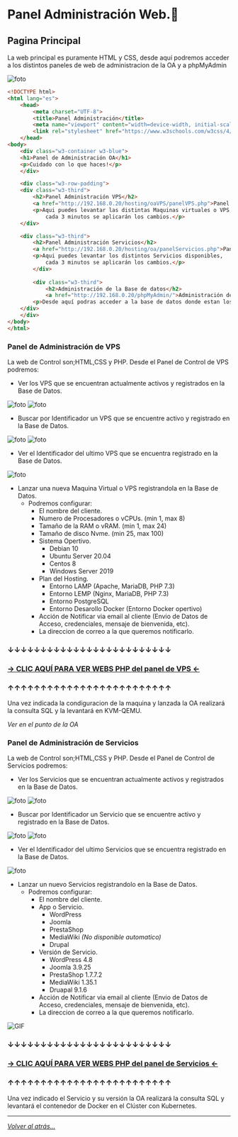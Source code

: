 # Panel Administración Web.📖 

## Pagina Principal

La web principal es puramente HTML y CSS, desde aquí podremos acceder a los distintos paneles de web de administracion de la OA y a phpMyAdmin

![foto](./imagenes/webPrincipal.jpg)

```html
<!DOCTYPE html>
<html lang="es">
    <head>
        <meta charset="UTF-8">
        <title>Panel Administración</title>
        <meta name="viewport" content="width=device-width, initial-scale=1">
        <link rel="stylesheet" href="https://www.w3schools.com/w3css/4/w3.css">
    </head>
<body>
    <div class="w3-container w3-blue">
    <h1>Panel de Administración OA</h1> 
    <p>Cuidado con lo que haces!</p> 
    </div>

    <div class="w3-row-padding">
    <div class="w3-third">
        <h2>Panel Administración VPS</h2>
        <a href="http://192.168.0.20/hosting/oaVPS/panelVPS.php">Panel Administración VPS</a>
        <p>Aqui puedes levantar las distintas Maquinas virtuales o VPS,
            cada 3 minutos se aplicarán los cambios.</p>
    </div>

    <div class="w3-third">
        <h2>Panel Administración Servicios</h2>
        <a href="http://192.168.0.20/hosting/oa/panelServicios.php">Panel Administración Servicios</a> 
        <p>Aqui puedes levantar los distintos Servicios disponibles,
            cada 3 minutos se aplicarán los cambios.</p>
        </div>
        
        <div class="w3-third">
            <h2>Administración de la Base de datos</h2>
            <a href="http://192.168.0.20/phpMyAdmin/">Administración de la Base de datos</a> 
        <p>Desde aquí podras acceder a la base de datos donde estan los Servicios y VPS </p>
    </div>
    </div>
</body>
</html>
```

### Panel de Administración de VPS

La web de Control son;HTML,CSS y PHP. Desde el Panel de Control de VPS podremos:

-  Ver los VPS que se encuentran actualmente activos y registrados en la Base de Datos.

![foto](./imagenes/todosServicios.jpg)
![foto](./imagenes/todosServicios2.jpg)

-  Buscar por Identificador un VPS que se encuentre activo y registrado en la Base de Datos.

![foto](./imagenes/busquedaID.jpg)
![foto](./imagenes/busquedaID2.jpg)

-  Ver el Identificador del ultimo VPS que se encuentra registrado en la Base de Datos.

![foto](./imagenes/ultimoServicio.jpg)

-  Lanzar una nueva Maquina Virtual o VPS registrandola en la Base de Datos.
    -  Podremos configurar:
        - El nombre del cliente.
        - Numero de Procesadores o vCPUs. (min 1, max 8)
        - Tamaño de la RAM o vRAM. (min 1, max 24)
        - Tamaño de disco Nvme. (min 25, max 100)
        - Sistema Opertivo.
            - Debian 10
            - Ubuntu Server 20.04
            - Centos 8
            - Windows Server 2019
        - Plan del Hosting.
            - Entorno LAMP (Apache, MariaDB, PHP 7.3)
            - Entorno LEMP (Nginx, MariaDB, PHP 7.3)
            - Entorno PostgreSQL 
            - Entorno Desarollo Docker (Entorno Docker opertivo)
        - Acción de Notificar via email al cliente (Envio de Datos de Acceso, credenciales, mensaje de bienvenida, etc).
        - La direccion de correo a la que queremos notificarlo.
### ↓↓↓↓↓↓↓↓↓↓↓↓↓↓↓↓↓↓↓↓↓↓↓↓↓
### [ → CLIC AQUÍ PARA VER WEBS PHP del panel de VPS ← ](./hosting/oaVPS)
### ↑↑↑↑↑↑↑↑↑↑↑↑↑↑↑↑↑↑↑↑↑↑↑↑↑

Una vez indicada la condiguracion de la maquina y lanzada la OA realizará la consulta SQL y la levantará en KVM-QEMU.

_Ver en el punto de la OA_

### Panel de Administración de Servicios

La web de Control son;HTML,CSS y PHP. Desde el Panel de Control de Servicios podremos:

-  Ver los Servicios que se encuentran actualmente activos y registrados en la Base de Datos.

![foto](./imagenes/todosServicios.jpg)
![foto](./imagenes/todosServicios2.jpg)

-  Buscar por Identificador un Servicio que se encuentre activo y registrado en la Base de Datos.

![foto](./imagenes/busquedaID.jpg)
![foto](./imagenes/busquedaID2.jpg)

-  Ver el Identificador del ultimo Servicios que se encuentra registrado en la Base de Datos.

![foto](./imagenes/ultimoServicio.jpg)

-  Lanzar un nuevo Servicios registrandolo en la Base de Datos.
    -  Podremos configurar:
        - El nombre del cliente.
        - App o Servicio.
            - WordPress
            - Joomla
            - PrestaShop
            - MediaWiki _(No disponible automatico)_
            - Drupal
        - Versión de Servicio.
            - WordPress 4.8
            - Joomla 3.9.25
            - PrestaShop 1.7.7.2
            - MediaWiki 1.35.1
            - Druapal 9.1.6
        - Acción de Notificar via email al cliente (Envio de Datos de Acceso, credenciales, mensaje de bienvenida, etc).
        - La direccion de correo a la que queremos notificarlo.

![GIF](./imagenes/lanzar.gif)

### ↓↓↓↓↓↓↓↓↓↓↓↓↓↓↓↓↓↓↓↓↓↓↓↓↓
### [ → CLIC AQUÍ PARA VER WEBS PHP del panel de Servicios ← ](./hosting/oa)
### ↑↑↑↑↑↑↑↑↑↑↑↑↑↑↑↑↑↑↑↑↑↑↑↑↑

Una vez indicado el Servicio y su versión la OA realizará la consulta SQL y levantará el contenedor de Docker en el Clúster con Kubernetes.

________________________________________
*[Volver al atrás...](../README.md)*